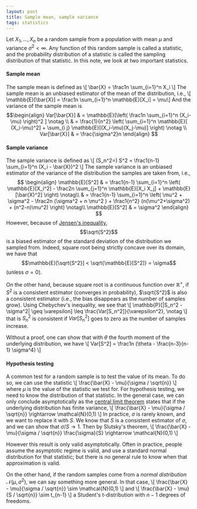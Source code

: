 ```yaml
---
layout: post
title: Sample mean, sample variance
tags: statistics 
---
```


Let $X_1,\ldots,X_n$ be a random sample from a population with mean $\mu$ and
variance $\sigma^2 < \infty$. Any function of this
random sample is called a statistic, and the probability distribution of a statistic is
called the sampling distribution of that statistic.
In this note, we look at two important statistics.

#### Sample mean
The sample mean is defined as \\[ \bar{X} = \frac1n \sum_{i=1}^n X_i \\]
The sample mean is an unbiased estimator of the mean of the distribution, i.e.,
\\[ \mathbb{E}[\bar{X}] = \frac1n \sum_{i=1}^n \mathbb{E}[X_i] = \mu\\]
And the variance of the sample mean is
$$\begin{align} 
Var[\bar{X}] & = \mathbb{E}[\left( \frac1n \sum_{i=1}^n (X_i-\mu) \right)^2 ]
\notag \\
& = \frac{1}{n^2} \left( \sum_{i=1}^n \mathbb{E}[ (X_i-\mu)^2] + \sum_{i j}
\mathbb{E}[(X_i-\mu)(X_j-\mu)] \right) \notag \\
Var[\bar{X}] & = \frac{\sigma^2}n
\end{align} $$

#### Sample variance
The sample variance is defined as \\[ (S_n^2=) S^2 = \frac1{n-1} \sum_{i=1}^n (X_i -
\bar{X})^2 \\]
The sample variance is an unbiased estimator of the variance of the distribution
the samples are taken from, i.e.,
$$ \begin{align}
\mathbb{E}[S^2] & = \frac1{n-1} \sum_{i=1}^n \left( \mathbb{E}[X_i^2] - \frac2n
\sum_{j=1}^n \mathbb{E}[X_i X_j] + \mathbb{E}[\bar{X}^2] \right) \notag\\
& = \frac1{n-1} \sum_{i=1}^n \left( \mu^2 + \sigma^2 - \frac2n (\sigma^2 + n
\mu^2 ) + \frac1{n^2} (n(\mu^2+\sigma^2) + (n^2-n)\mu^2) \right) \notag\\
\mathbb{E}[S^2] & = \sigma^2
\end{align} $$
However, because of [Jensen's
inequality](https://en.wikipedia.org/wiki/Jensen%27s_inequality#Measure-theoretic_and_probabilistic_form),
$$\sqrt{S^2}$$ is a biased estimator of the standard deviation of the distribution
we sampled from. Indeed, square root being strictly concave over its domain, we
have that $$\mathbb{E}[\sqrt{S^2}] < \sqrt{\mathbb{E}[S^2]} = \sigma$$ (unless
$\sigma=0$).

On the other hand, because square root is a continuous function over
$\mathbb{R}^+$, if $S^2$ is a consistent estimator (converges in probability),
$\sqrt{S^2}$ is also a consistent estimator (i.e., the bias disappears as the
number of samples grow). Using Chebychev's inequality, we see that
\\[ \mathbb{P}[|S_n^2 - \sigma^2| \geq \varepsilon] \leq
\frac{Var[S_n^2]}{\varepsilon^2}, \notag \\]
that is $S^2_n$ is consistent if $Var[S_n^2]$ goes to zero as the number of
samples increase.

Without a proof, one can show that with $\theta$ the fourth moment of the
underlying distribution, we have
\\[ Var[S^2] = \frac1n (\theta - \frac{n-3}{n-1} \sigma^4) \\]


#### Hypothesis testing
A common test for a random sample is to test the value of its mean.
To do so, we can use the statistic
\\[ \frac{\bar{X} - \mu}{\sigma / \sqrt{n}} \\]
where $\mu$ is the value of the statistic we test for.
For hypothesis testing, we need to know the distribution of that statistic. In
the general case, we can only conclude asymptotically as the [central limit
theorem](https://en.wikipedia.org/wiki/Central_limit_theorem) states that if the
underlying distribution has finite variance, 
\\[ \frac{\bar{X} - \mu}{\sigma / \sqrt{n}} \rightarrow \mathcal{N}(0,1) \\]
In practice, $\sigma$ is rarely known, and we want to replace it with $S$. We
know that $S$ is a consistent estimator of $\sigma$, and we can show that $\sigma /
S \rightarrow 1$. Then by Slutsky's theorem,
\\[ \frac{\bar{X} - \mu}{\sigma / \sqrt{n}} \frac{\sigma}{S} \rightarrow \mathcal{N}(0,1) \\]

However this result is only valid asymptotically. Often in practice, people
assume the asymptotic regime is valid, and use a standard normal distribution
for that statistic; but there is no general rule to know when that approximation
is valid. 

On the other hand, if the random samples come from a *normal distribution*
$\mathcal{N}(\mu,\sigma^2)$, we can say something more general. In that case,
\\[ \frac{\bar{X} - \mu}{\sigma / \sqrt{n}} \sim \mathcal{N}(0,1) \\]
and
\\[ \frac{\bar{X} - \mu}{S / \sqrt{n}} \sim t_{n-1} \\]
a Student's t-distribution with $n-1$ degrees of freedoms.
